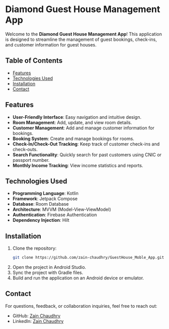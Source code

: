 # Diamond Guest House Management App

Welcome to the **Diamond Guest House Management App**! This application is designed to streamline the management of guest bookings, check-ins, and customer information for guest houses.

## Table of Contents

- [Features](#features)
- [Technologies Used](#technologies-used)
- [Installation](#installation)
- [Contact](#contact)

## Features

- **User-Friendly Interface**: Easy navigation and intuitive design.
- **Room Management**: Add, update, and view room details.
- **Customer Management**: Add and manage customer information for bookings.
- **Booking System**: Create and manage bookings for rooms.
- **Check-In/Check-Out Tracking**: Keep track of customer check-ins and check-outs.
- **Search Functionality**: Quickly search for past customers using CNIC or passport number.
- **Monthly Income Tracking**: View income statistics and reports.

## Technologies Used

- **Programming Language**: Kotlin
- **Framework**: Jetpack Compose
- **Database**: Room Database
- **Architecture**: MVVM (Model-View-ViewModel)
- **Authentication**: Firebase Authentication
- **Dependency Injection**: Hilt

## Installation

1. Clone the repository:
   ```bash
   git clone https://github.com/zain-chaudhry/GuestHouse_Moble_App.git
2. Open the project in Android Studio.
3. Sync the project with Gradle files.
4. Build and run the application on an Android device or emulator.

## Contact
For questions, feedback, or collaboration inquiries, feel free to reach out:

- GitHub: [Zain Chaudhry](https://github.com/Zain-Chaudhry)
- LinkedIn: [Zain Chaudhry](www.linkedin.com/in/zain-ul-abdin-274787211)

